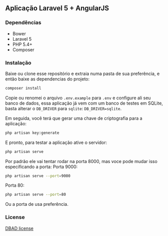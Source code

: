 ## Aplicação Laravel 5 + AngularJS

### Dependências
* Bower
* Laravel 5
* PHP 5.4+
* Composer

### Instalação
Baixe ou clone esse repositório e extraia numa pasta de sua preferência, e então baixe as dependencias do projeto:
```sh
composer install
```

Copie ou renomei o arquivo <code>.env.example</code> para <code>.env</code> e configure ali seu banco de dados,
essa aplicação já vem com um banco de testes em SQLite, basta alterar o <code>DB_DRIVER</code> para <code>sqlite</code>: 
<code>DB_DRIVER=sqlite</code>.

Em seguida, você terá que gerar uma chave de criptografia para a aplicação:
```sh
php artisan key:generate
```

E pronto, para testar a aplicação ative o servidor:
```sh
php artisan serve
```
Por padrão ele vai tentar rodar na porta 8000, mas voce pode mudar isso especificando a porta:
Porta 9000:
```sh
php artisan serve --port=9000
```

Porta 80:
```sh
php artisan serve --port=80
```

Ou a porta de usa preferência.

### License

[DBAD license](http://www.dbad-license.org/)
